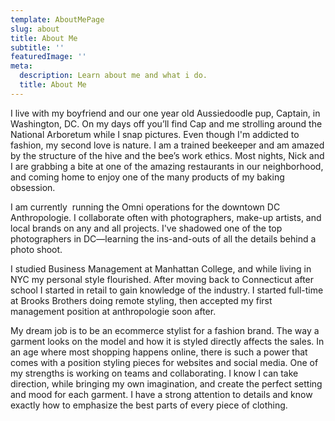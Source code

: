 ```yaml
---
template: AboutMePage
slug: about
title: About Me
subtitle: ''
featuredImage: ''
meta:
  description: Learn about me and what i do.
  title: About Me
---
```


I live with my boyfriend and our one year old Aussiedoodle pup, Captain, in Washington, DC. On my days off you’ll find Cap and me strolling around the National Arboretum while I snap pictures. Even though I'm addicted to fashion, my second love is nature. I am a trained beekeeper and am amazed by the structure of the hive and the bee’s work ethics.  Most nights, Nick and I are grabbing a bite at one of the amazing restaurants in our neighborhood, and coming home to enjoy one of the many products of my baking obsession.

I am currently  running the Omni operations for the downtown DC Anthropologie. I collaborate often with photographers, make-up artists, and local brands on any and all projects. I've shadowed one of the top photographers in DC—learning the ins-and-outs of all the details behind a photo shoot.

I studied Business Management at Manhattan College, and while living in NYC my personal style flourished. After moving back to Connecticut after school I started in retail to gain knowledge of the industry. I started full-time at Brooks Brothers doing remote styling, then accepted my first management position at anthropologie soon after.

My dream job is to be an ecommerce stylist for a fashion brand. The way a garment looks on the model and how it is styled directly affects the sales. In an age where most shopping happens online, there is such a power that comes with a position styling pieces for websites and social media. One of my strengths is working on teams and collaborating. I know I can take direction, while bringing my own imagination, and create the perfect setting and mood for each garment. I have a strong attention to details and know exactly how to emphasize the best parts of every piece of clothing.
